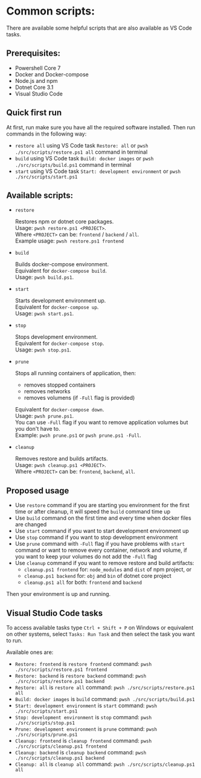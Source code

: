 # Common scripts:

There are available some helpful scripts that are also available as VS Code tasks.

## Prerequisites:

-   Powershell Core 7
-   Docker and Docker-compose
-   Node.js and npm
-   Dotnet Core 3.1
-   Visual Studio Code

## Quick first run

At first, run make sure you have all the required software installed. Then run commands in the following way:

-   `restore all` using VS Code task `Restore: all` or `pwsh ./src/scripts/restore.ps1 all` command in terminal
-   `build` using VS Code task `Build: docker images` or `pwsh ./src/scripts/build.ps1` command in terminal
-   `start` using VS Code task `Start: development environment` or `pwsh ./src/scripts/start.ps1`

## Available scripts:

-   `restore`

    Restores npm or dotnet core packages.<br/>
    Usage: `pwsh restore.ps1 <PROJECT>`.<br/>
    Where `<PROJECT>` can be: `frontend` / `backend` / `all`.<br/>
    Example usage: `pwsh restore.ps1 frontend`

-   `build`

    Builds docker-compose environment.<br/>
    Equivalent for `docker-compose build`.<br/>
    Usage: `pwsh build.ps1`.

-   `start`

    Starts development environment up.<br/>
    Equivalent for `docker-compose up`.<br/>
    Usage: `pwsh start.ps1`.

-   `stop`

    Stops development environment.<br/>
    Equivalent for `docker-compose stop`.<br/>
    Usage: `pwsh stop.ps1`.

-   `prune`

    Stops all running containers of application, then:

    -   removes stopped containers
    -   removes networks
    -   removes volumens (if `-Full` flag is provided)

    Equivalent for `docker-compose down`.<br/>
    Usage: `pwsh prune.ps1`.<br/>
    You can use `-Full` flag if you want to remove application volumes but you don't have to.<br/>
    Example: `pwsh prune.ps1` or `pwsh prune.ps1 -Full`.

-   `cleanup`

    Removes restore and builds artifacts.<br/>
    Usage: `pwsh cleanup.ps1 <PROJECT>`.<br/>
    Where `<PROJECT>` can be: `frontend`, `backend`, `all`.

## Proposed usage

-   Use `restore` command if you are starting you environment for the first time or after cleanup, it will speed the `build` command time up
-   Use `build` command on the first time and every time when docker files are changed
-   Use `start` command if you want to start development environment up
-   Use `stop` command if you want to stop development environment
-   Use `prune` command with `-Full` flag if you have problems with `start` command or want to remove every container, network and volume, if you want to keep your volumes do not add the `-Full` flag
-   Use `cleanup` command if you want to remove restore and build artifacts:
    -   `cleanup.ps1 frontend` for: `node_modules` and `dist` of npm project, or
    -   `cleanup.ps1 backend` for: `obj` and `bin` of dotnet core project
    -   `cleanup.ps1 all` for both: `frontend` and `backend`

Then your environment is up and running.

## Visual Studio Code tasks

To access available tasks type `Ctrl + Shift + P` on Windows or equivalent on other systems, select `Tasks: Run Task` and then select the task you want to run.

Available ones are:

-   `Restore: frontend` is `restore frontend` command: `pwsh ./src/scripts/restore.ps1 frontend`
-   `Restore: backend` is `restore backend` command: `pwsh ./src/scripts/restore.ps1 backend`
-   `Restore: all` is `restore all` command: `pwsh ./src/scripts/restore.ps1 all`
-   `Build: docker images` is `build` command: `pwsh ./src/scripts/build.ps1`
-   `Start: development environment` is `start` command: `pwsh ./src/scripts/start.ps1`
-   `Stop: development environment` is `stop` command: `pwsh ./src/scripts/stop.ps1`
-   `Prune: development environment` is `prune` command: `pwsh ./src/scripts/prune.ps1`
-   `Cleanup: frontend` is `cleanup frontend` command: `pwsh ./src/scripts/cleanup.ps1 frontend`
-   `Cleanup: backend` is `cleanup backend` command: `pwsh ./src/scripts/cleanup.ps1 backend`
-   `Cleanup: all` is `cleanup all` command: `pwsh ./src/scripts/cleanup.ps1 all`
